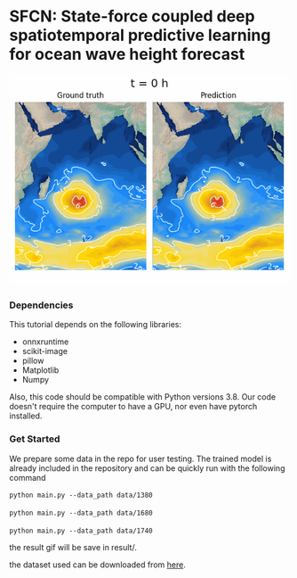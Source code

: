 # SFCN: State-force coupled deep spatiotemporal predictive learning for ocean wave height forecast



![](https://github.com/Prevalenter/sfcn/blob/main/imgs/result.gif)



### Dependencies

This tutorial depends on the following libraries:

* onnxruntime
* scikit-image
* pillow
* Matplotlib
* Numpy

Also, this code should be compatible with Python versions 3.8. Our code doesn't require the computer to have a GPU, nor even have pytorch installed.



### Get Started

We prepare some data in the repo for user testing. The trained model is already included in the repository and can be quickly run with the following command

```
python main.py --data_path data/1380

python main.py --data_path data/1680

python main.py --data_path data/1740
```

the result gif will be save in result/.



the dataset used can be downloaded from [here](https://rda.ucar.edu/datasets/ds094.2/#!access).

